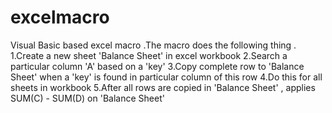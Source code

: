 # excelmacro
 Visual Basic based excel macro .The macro does the following thing .
   1.Create a new sheet 'Balance Sheet' in excel workbook
   2.Search  a particular column 'A' based on a 'key'
   3.Copy complete row to 'Balance Sheet' when a 'key' is found in particular column of this row
   4.Do this for all sheets in workbook
   5.After all rows are copied in 'Balance Sheet' , applies SUM(C) - SUM(D) on 'Balance Sheet' 
   
 
